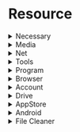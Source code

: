 # Resource
<details><summary>Necessary</summary>

[7z](https://www.7-zip.org/download.html)
[VCRedist](https://www.ghxi.com/yxkhj.html)
[CangShuiKMS](https://kms.cangshui.net/kms/KMS-Cangshui.net.bat)
[OfficeToolPlus](https://otp.landian.vip/zh-cn/download.html)
[WeChat](https://weixin.qq.com)
[WeMeeting](https://meeting.tencent.com/download)
[TIM](https://office.qq.com/download.html)
</details>

<details><summary>Media</summary>

[VLC](https://www.videolan.org/vlc/download-windows.html)
[OBS](https://obsproject.com/download)
[FormatFactory](http://formatfactory.org/CN/download.html)
[calibre](https://calibre-ebook.com/download)
[NeteaseMusic](https://music.163.com/#/download)
</details>

<details><summary>Net</summary>

[UsbEAmHostsEditor](https://www.dogfight360.com/blog/475)
[SteamCommunity](https://www.dogfight360.com/blog/686)
[Clash](https://github.com/Fndroid/clash_for_windows_pkg/releases)
[v2rayN](https://github.com/2dust/v2rayN/releases)
</details>

<details><summary>Tools</summary>

[YouDaoDict](https://cidian.youdao.com/index.html?keyfrom=dict_web_product#)
[iCiBa](http://cp.iciba.com)
[Geogebra](https://wiki.geogebra.org/en/Reference:GeoGebra_Installation)

[Utools](https://www.u.tools)
[Quicker](https://getquicker.net/Download)

[GeekUninstaller](https://geekuninstaller.com/download)
[Dism++](https://github.com/Chuyu-Team/Dism-Multi-language/releases)
[Everything](https://www.voidtools.com/zh-cn/downloads)
[WOMic](https://wolicheng.com/womic/download.html)
[Ventoy](https://github.com/ventoy/Ventoy/releases)
[NeatDownloadManager](https://www.neatdownloadmanager.com/index.php)
[ToDesk](https://www.todesk.com/download.html)
[SunLogin](https://sunlogin.oray.com/download?categ=personal)
[Sandboxie](https://sandboxie-plus.com/downloads)
[DiskGenius](https://www.diskgenius.com/download.php)
[PowerToys](https://learn.microsoft.com/zh-cn/windows/powertoys/install)
</details>

<details><summary>Program</summary>

[VMware Workstation](https://www.vmware.com/products/workstation-pro/workstation-pro-evaluation.html)
[VS Code](https://code.visualstudio.com/Download)
[MinGW win32-seh-ucrt-rt](https://github.com/niXman/mingw-builds-binaries/releases)
[Python](https://www.python.org/downloads)
</details>

<details><summary>Browser</summary>

Search Engine <br>
{bing:cnBaseURL}search?q=%s&{bing:cvid}{bing:msb}{google:assistedQueryStats}

<details><summary>Chromuim</summary>

EDGE Extend ID '''

    Tampermonkey iikmkjmpaadaobahmlepeloendndfphd
    ScriptCat liilgpjgabokdklappibcjfablkpcekh
    沉浸式翻译 amkbmndfnliijdhojkpoglbnaaahippg
        开发者设置>Beta测试特性>翻译服务
        翻译服务(多组API以','分开)
            DeepLX(Beta)>APIURL： https://api.deeplx.org/translate,https://www.runningcheese.com/Restore/deeplx.txt
            GPT-4o-Mini:https://gpt-4o-mini.xn--6oq72ry9d5zx.cn
                API Key: sk-master-nb666
                Model: gpt-4o-mini
    Saladict沙拉查词 idghocbbahafpfhjnfhpbfbmpegphmmp
    SimpRead简悦 clgdhlhfiocphghdkdbgdlmfaafccfmc
    Elmo https://t.cn/A6TIJhTy
'''
<details><summary>JavaScript</summary>

[EnhancedWordHighlight](https://greasyfork.org/scripts/7251)
[AC搜索优化](https://greasyfork.org/scripts/14178)
[知乎增强](https://greasyfork.org/scripts/419081)
[网页宽屏](https://greasyfork.org/scripts/411260)
[CSDN优化](https://greasyfork.org/scripts/378351)
[SearchEngineJump](https://greasyfork.org/scripts/412245)
[百度文库转Word下载](https://greasyfork.org/scripts/405373)
[TimerHooker](https://timer.palerock.cn/)
[Github加速]
</details>
</details>
</details>

<details><summary>Account</summary>

- SecureCRT账号admin@mail.bccto.me密码wheretogo8888
- VM15:AC11H-4HZ05-08EDQ-APQGX-YCUC8
- VM17:MC60H-DWHD5-H80U9-6V85M-8280D
- [JetBrains激活服务器](https://jetbrains.asiones.com)

</details>

<details><summary>Drive</summary>

[NVIDIA Driver](https://www.nvidia.cn/geforce/drivers)
[DirectX Runtime](https://www.techpowerup.com/download/directx-redistributable-runtime)
[KeychronK3ProJSON](https://www.keychron.com/products/keychron-k3-pro-qmk-via-wireless-custom-mechanical-keyboard)

<details><summary>Windows Driver</summary>

自动据型号更驱动，只要带网络索引就可以<br>
这两个类似
[Snappy Driver Installer Origin](https://www.snappy-driver-installer.org)
[Snappy Driver Installer](https://sdi-tool.org)
注意勾选
[DriverPack Solution](https://drp.su/en/info/driverpack-network)
</details>

<details><summary>Windows Update</summary>

可下载Windows Office和其他一些微软产品的更新。下载\client中。旧版要用旧版下载
[WSUS Offline Update](https://www.wsusoffline.net)
</details>

<details><summary>Lenovo</summary>

- 微软应用商店：Lenovo Hotkeys；Lenovo vantage（混合/独显模式）；
- [FN+Q电源模式21-23](https://iknow.lenovo.com.cn/spider/detail/kd/196192)；
- 没用：联想电脑管家LegionZone、icue（控制光效海盗船软件）；
</details>
</details>

<details><summary>AppStore</summary>

[腾讯应用市场](https://pc.qq.com)
[联想应用商店](lenovo.com)
</details>

<details><summary>Android</summary>

[WeChatDev](https://developers.weixin.qq.com/community/minihome/question/1225494411287609345?mockCommonUse=1)
[Termux](https://termux.com)
[Magisk](https://topjohnwu.github.io/Magisk)
[ApkPure](https://apkpure.com)
[F-Droid](https://f-droid.org)
</details>

<details><summary>File Cleaner</summary>
整体扫描后，可视化占用情况
[WinDirStat](https://windirstat.net) (Windows)
[DiskUsage](https://f-droid.org/packages/com.google.android.diskusage) (Android)
[X-plorer]() (Android)
QDirStat(Linux、Mac OS)
[ncdu]() (Linux)
</details>
